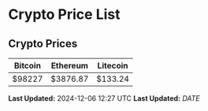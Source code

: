 # Crypto Price List

## Crypto Prices
| Bitcoin | Ethereum | Litecoin |
| ------- | -------- | -------- |
| $98227 | $3876.87 | $133.24 |
**Last Updated:** 2024-12-06 12:27 UTC
**Last Updated:** $DATE$
